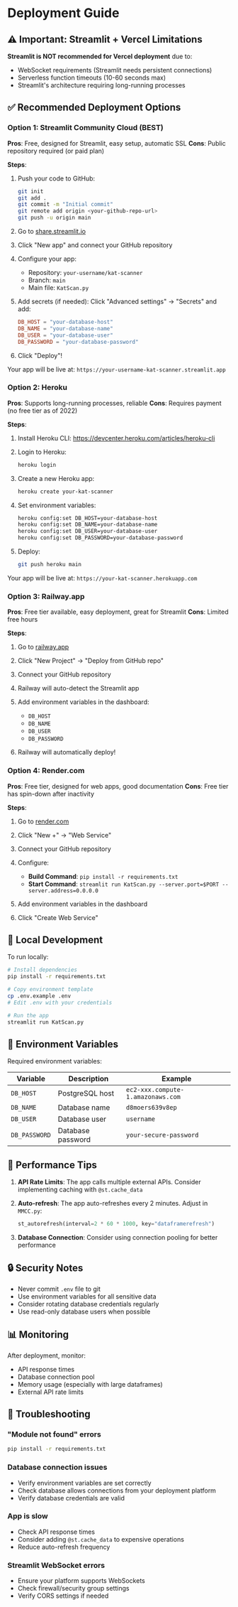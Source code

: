 # Deployment Guide

## ⚠️ Important: Streamlit + Vercel Limitations

**Streamlit is NOT recommended for Vercel deployment** due to:
- WebSocket requirements (Streamlit needs persistent connections)
- Serverless function timeouts (10-60 seconds max)
- Streamlit's architecture requiring long-running processes

## ✅ Recommended Deployment Options

### Option 1: Streamlit Community Cloud (BEST)

**Pros**: Free, designed for Streamlit, easy setup, automatic SSL
**Cons**: Public repository required (or paid plan)

**Steps**:
1. Push your code to GitHub:
   ```bash
   git init
   git add .
   git commit -m "Initial commit"
   git remote add origin <your-github-repo-url>
   git push -u origin main
   ```

2. Go to [share.streamlit.io](https://share.streamlit.io)

3. Click "New app" and connect your GitHub repository

4. Configure your app:
   - Repository: `your-username/kat-scanner`
   - Branch: `main`
   - Main file: `KatScan.py`

5. Add secrets (if needed):
   Click "Advanced settings" → "Secrets" and add:
   ```toml
   DB_HOST = "your-database-host"
   DB_NAME = "your-database-name"
   DB_USER = "your-database-user"
   DB_PASSWORD = "your-database-password"
   ```

6. Click "Deploy"!

Your app will be live at: `https://your-username-kat-scanner.streamlit.app`

### Option 2: Heroku

**Pros**: Supports long-running processes, reliable
**Cons**: Requires payment (no free tier as of 2022)

**Steps**:
1. Install Heroku CLI: https://devcenter.heroku.com/articles/heroku-cli

2. Login to Heroku:
   ```bash
   heroku login
   ```

3. Create a new Heroku app:
   ```bash
   heroku create your-kat-scanner
   ```

4. Set environment variables:
   ```bash
   heroku config:set DB_HOST=your-database-host
   heroku config:set DB_NAME=your-database-name
   heroku config:set DB_USER=your-database-user
   heroku config:set DB_PASSWORD=your-database-password
   ```

5. Deploy:
   ```bash
   git push heroku main
   ```

Your app will be live at: `https://your-kat-scanner.herokuapp.com`

### Option 3: Railway.app

**Pros**: Free tier available, easy deployment, great for Streamlit
**Cons**: Limited free hours

**Steps**:
1. Go to [railway.app](https://railway.app)

2. Click "New Project" → "Deploy from GitHub repo"

3. Connect your GitHub repository

4. Railway will auto-detect the Streamlit app

5. Add environment variables in the dashboard:
   - `DB_HOST`
   - `DB_NAME`
   - `DB_USER`
   - `DB_PASSWORD`

6. Railway will automatically deploy!

### Option 4: Render.com

**Pros**: Free tier, designed for web apps, good documentation
**Cons**: Free tier has spin-down after inactivity

**Steps**:
1. Go to [render.com](https://render.com)

2. Click "New +" → "Web Service"

3. Connect your GitHub repository

4. Configure:
   - **Build Command**: `pip install -r requirements.txt`
   - **Start Command**: `streamlit run KatScan.py --server.port=$PORT --server.address=0.0.0.0`

5. Add environment variables in the dashboard

6. Click "Create Web Service"

## 🔧 Local Development

To run locally:

```bash
# Install dependencies
pip install -r requirements.txt

# Copy environment template
cp .env.example .env
# Edit .env with your credentials

# Run the app
streamlit run KatScan.py
```

## 📝 Environment Variables

Required environment variables:

| Variable | Description | Example |
|----------|-------------|---------|
| `DB_HOST` | PostgreSQL host | `ec2-xxx.compute-1.amazonaws.com` |
| `DB_NAME` | Database name | `d8moers639v8ep` |
| `DB_USER` | Database user | `username` |
| `DB_PASSWORD` | Database password | `your-secure-password` |

## 🚀 Performance Tips

1. **API Rate Limits**: The app calls multiple external APIs. Consider implementing caching with `@st.cache_data`

2. **Auto-refresh**: The app auto-refreshes every 2 minutes. Adjust in `MMCC.py`:
   ```python
   st_autorefresh(interval=2 * 60 * 1000, key="dataframerefresh")
   ```

3. **Database Connection**: Consider using connection pooling for better performance

## 🔒 Security Notes

- Never commit `.env` file to git
- Use environment variables for all sensitive data
- Consider rotating database credentials regularly
- Use read-only database users when possible

## 📊 Monitoring

After deployment, monitor:
- API response times
- Database connection pool
- Memory usage (especially with large dataframes)
- External API rate limits

## 🐛 Troubleshooting

### "Module not found" errors
```bash
pip install -r requirements.txt
```

### Database connection issues
- Verify environment variables are set correctly
- Check database allows connections from your deployment platform
- Verify database credentials are valid

### App is slow
- Check API response times
- Consider adding `@st.cache_data` to expensive operations
- Reduce auto-refresh frequency

### Streamlit WebSocket errors
- Ensure your platform supports WebSockets
- Check firewall/security group settings
- Verify CORS settings if needed


